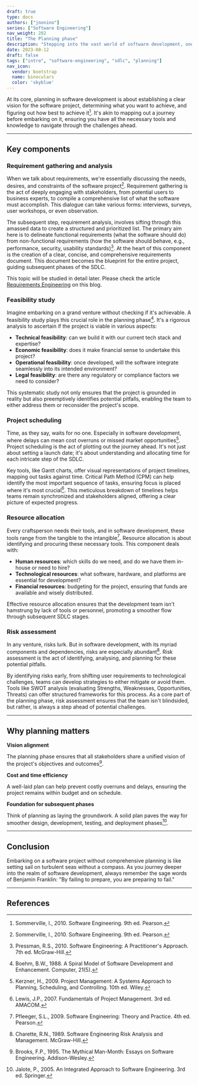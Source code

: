 ```yaml
---
draft: true
type: docs
authors: ["jnonino"]
series: ["Software Engineering"]
nav_weight: 202
title: "The Planning phase"
description: "Stepping into the vast world of software development, one quickly realizes that building successful software isn't just about writing code. It requires foresight, strategy, and, above all, meticulous planning. The planning phase of the SDLC serves as the foundation upon which all subsequent stages are built. Here, we'll unpack this critical phase, understanding its nuances and appreciating its central role in software engineering."
date: 2023-08-12
draft: false
tags: ["intro", "software-engineering", "sdlc", "planning"]
nav_icon:
  vendor: bootstrap
  name: binoculars
  color: 'skyblue'
---
```


At its core, planning in software development is about establishing a clear vision for the software project, determining what you want to achieve, and figuring out how best to achieve it[^1]. It's akin to mapping out a journey before embarking on it, ensuring you have all the necessary tools and knowledge to navigate through the challenges ahead.

---

## Key components

### Requirement gathering and analysis

When we talk about requirements, we're essentially discussing the needs, desires, and constraints of the software project[^1]. Requirement gathering is the act of deeply engaging with stakeholders, from potential users to business experts, to compile a comprehensive list of what the software must accomplish. This dialogue can take various forms: interviews, surveys, user workshops, or even observation.

The subsequent step, requirement analysis, involves sifting through this amassed data to create a structured and prioritized list. The primary aim here is to delineate functional requirements (what the software should do) from non-functional requirements (how the software should behave, e.g., performance, security, usability standards)[^2]. At the heart of this component is the creation of a clear, concise, and comprehensive requirements document. This document becomes the blueprint for the entire project, guiding subsequent phases of the SDLC.

This topic will be studied in detail later. Please check the article [Requirements Engineering](/software_engineering/requirements-engineering/) on this blog.

### Feasibility study

Imagine embarking on a grand venture without checking if it's achievable. A feasibility study plays this crucial role in the planning phase[^3]. It's a rigorous analysis to ascertain if the project is viable in various aspects:

- **Technical feasibility**: can we build it with our current tech stack and expertise?
- **Economic feasibility**: does it make financial sense to undertake this project?
- **Operational feasibility**: once developed, will the software integrate seamlessly into its intended environment?
- **Legal feasibility**: are there any regulatory or compliance factors we need to consider?

This systematic study not only ensures that the project is grounded in reality but also preemptively identifies potential pitfalls, enabling the team to either address them or reconsider the project's scope.

### Project scheduling

Time, as they say, waits for no one. Especially in software development, where delays can mean cost overruns or missed market opportunities[^4]. Project scheduling is the act of plotting out the journey ahead. It's not just about setting a launch date; it's about understanding and allocating time for each intricate step of the SDLC.

Key tools, like Gantt charts, offer visual representations of project timelines, mapping out tasks against time. Critical Path Method (CPM) can help identify the most important sequence of tasks, ensuring focus is placed where it's most crucial[^5]. This meticulous breakdown of timelines helps teams remain synchronized and stakeholders aligned, offering a clear picture of expected progress.

### Resource allocation

Every craftsperson needs their tools, and in software development, these tools range from the tangible to the intangible[^6]. Resource allocation is about identifying and procuring these necessary tools. This component deals with:

- **Human resources**: which skills do we need, and do we have them in-house or need to hire?
- **Technological resources**: what software, hardware, and platforms are essential for development?
- **Financial resources**: budgeting for the project, ensuring that funds are available and wisely distributed.

Effective resource allocation ensures that the development team isn't hamstrung by lack of tools or personnel, promoting a smoother flow through subsequent SDLC stages.

### Risk assessment

In any venture, risks lurk. But in software development, with its myriad components and dependencies, risks are especially abundant[^7]. Risk assessment is the act of identifying, analysing, and planning for these potential pitfalls.

By identifying risks early, from shifting user requirements to technological challenges, teams can develop strategies to either mitigate or avoid them. Tools like SWOT analysis (evaluating Strengths, Weaknesses, Opportunities, Threats) can offer structured frameworks for this process. As a core part of the planning phase, risk assessment ensures that the team isn't blindsided, but rather, is always a step ahead of potential challenges.

---

## Why planning matters

**Vision alignment**

The planning phase ensures that all stakeholders share a unified vision of the project's objectives and outcomes[^8].

**Cost and time efficiency**

A well-laid plan can help prevent costly overruns and delays, ensuring the project remains within budget and on schedule.

**Foundation for subsequent phases**

Think of planning as laying the groundwork. A solid plan paves the way for smoother design, development, testing, and deployment phases[^9].

---

## Conclusion

Embarking on a software project without comprehensive planning is like setting sail on turbulent seas without a compass. As you journey deeper into the realm of software development, always remember the sage words of Benjamin Franklin: "By failing to prepare, you are preparing to fail."

---

## References

[^1]: Sommerville, I., 2010. Software Engineering. 9th ed. Pearson.
[^2]: Pressman, R.S., 2010. Software Engineering: A Practitioner's Approach. 7th ed. McGraw-Hill.
[^3]: Boehm, B.W., 1988. A Spiral Model of Software Development and Enhancement. Computer, 21(5).
[^4]: Kerzner, H., 2009. Project Management: A Systems Approach to Planning, Scheduling, and Controlling. 10th ed. Wiley.
[^5]: Lewis, J.P., 2007. Fundamentals of Project Management. 3rd ed. AMACOM.
[^6]: Pfleeger, S.L., 2009. Software Engineering: Theory and Practice. 4th ed. Pearson.
[^7]: Charette, R.N., 1989. Software Engineering Risk Analysis and Management. McGraw-Hill.
[^8]: Brooks, F.P., 1995. The Mythical Man-Month: Essays on Software Engineering. Addison-Wesley.
[^9]: Jalote, P., 2005. An Integrated Approach to Software Engineering. 3rd ed. Springer.
